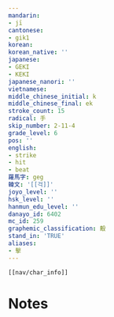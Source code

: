 ```yaml
---
mandarin:
- jī
cantonese:
- gik1
korean:
korean_native: ''
japanese:
- GEKI
- KEKI
japanese_nanori: ''
vietnamese:
middle_chinese_initial: k
middle_chinese_final: ek
stroke_count: 15
radical: 手
skip_number: 2-11-4
grade_level: 6
pos: ''
english:
- strike
- hit
- beat
羅馬字: geg
韓文: '[[걱]]'
joyo_level: ''
hsk_level: ''
hanmun_edu_level: ''
danayo_id: 6402
mc_id: 259
graphemic_classification: 毄
stand_in: 'TRUE'
aliases:
- 擊
---
```

```meta-bind-embed
[[nav/char_info]]
```

# Notes
